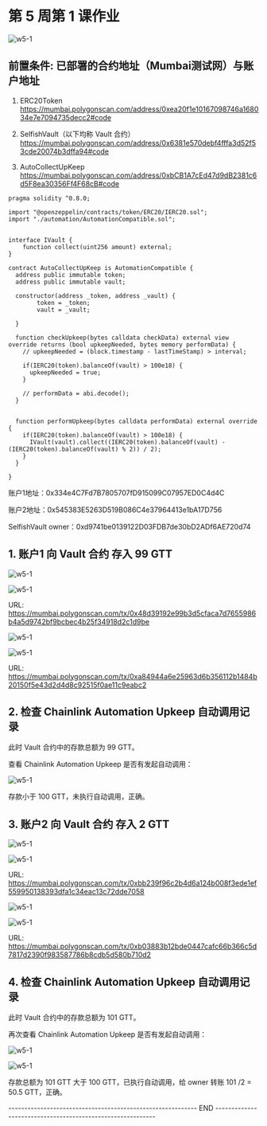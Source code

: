 # 第 5 周第 1 课作业
![w5-1](./IMG/Assignment_w5-1.png)
## 前置条件: 已部署的合约地址（Mumbai测试网）与账户地址

1. ERC20Token<br>
https://mumbai.polygonscan.com/address/0xea20f1e10167098746a168034e7e7094735decc2#code<br>

2. SelfishVault（以下均称 Vault 合约）<br>
https://mumbai.polygonscan.com/address/0x6381e570debf4fffa3d52f53cde20074b3dffa94#code<br>

3. AutoCollectUpKeep<br>
https://mumbai.polygonscan.com/address/0xbCB1A7cEd47d9dB2381c6d5F8ea30356Ff4F68cB#code<br>

```solidity
pragma solidity ^0.8.0;

import "@openzeppelin/contracts/token/ERC20/IERC20.sol";
import "./automation/AutomationCompatible.sol";


interface IVault {
    function collect(uint256 amount) external;
}

contract AutoCollectUpKeep is AutomationCompatible {
  address public immutable token;
  address public immutable vault;

  constructor(address _token, address _vault) {
        token = _token;
        vault = _vault;

  }

  function checkUpkeep(bytes calldata checkData) external view override returns (bool upkeepNeeded, bytes memory performData) {
    // upkeepNeeded = (block.timestamp - lastTimeStamp) > interval;
    
    if(IERC20(token).balanceOf(vault) > 100e18) {
      upkeepNeeded = true;
    }

    // performData = abi.decode();
  }


  function performUpkeep(bytes calldata performData) external override {
    if(IERC20(token).balanceOf(vault) > 100e18) {
      IVault(vault).collect((IERC20(token).balanceOf(vault) - (IERC20(token).balanceOf(vault) % 2)) / 2);
    }
  }

}
```

账户1地址：0x334e4C7Fd7B7805707fD915099C07957ED0C4d4C

账户2地址：0x545383E5263D519B086C4e37964413e1bA17D756

SelfishVault owner：0xd9741be0139122D03FDB7de30bD2ADf6AE720d74


## 1. 账户1 向 Vault 合约 存入 99 GTT
![w5-1](./IMG/1a_Approve_acc1ToVault_99GTT.png)<br>


![w5-1](./IMG/1b_Approve_acc1ToVault_99GTT_Tx.png)<br>

URL: https://mumbai.polygonscan.com/tx/0x48d39192e99b3d5cfaca7d7655986b4a5d9742bf9bcbec4b25f34918d2c1d9be<br>

![w5-1](./IMG/2a_Deposite_acc1_99GTT.png)<br>


![w5-1](./IMG/2b_Deposit_acc1_99GTT_Tx.png)<br>

URL: https://mumbai.polygonscan.com/tx/0xa84944a6e25963d6b356112b1484b20150f5e43d2d4d8c92515f0ae11c9eabc2<br>

## 2. 检查 Chainlink Automation Upkeep 自动调用记录
此时 Vault 合约中的存款总额为 99 GTT。

查看 Chainlink Automation Upkeep 是否有发起自动调用：

![w5-1](./IMG/3_upkeep_history_afterTranfer99GTT.png)


存款小于 100 GTT，未执行自动调用，正确。<br>


## 3. 账户2 向 Vault 合约 存入 2 GTT
![w5-1](./IMG/4a_Approve_acc2ToVault_2GTT.png)<br>


![w5-1](./IMG/4b_Approve_acc2ToVault_2GTT_Tx.png)<br>

URL: https://mumbai.polygonscan.com/tx/0xbb239f96c2b4d6a124b008f3ede1ef559950138393dfa1c34eac13c72dde7058<br>

![w5-1](./IMG/5a_Deposite_acc2_2GTT.png)<br>


![w5-1](./IMG/5b_Deposit_acc2_2GTT_Tx.png)<br>

URL: https://mumbai.polygonscan.com/tx/0xb03883b12bde0447cafc66b366c5d7817d2390f983587786b8cdb5d580b710d2<br>


## 4. 检查 Chainlink Automation Upkeep 自动调用记录
此时 Vault 合约中的存款总额为 101 GTT。

再次查看 Chainlink Automation Upkeep 是否有发起自动调用：

![w5-1](./IMG/6a_upkeep_history_afterTranfer102GTT.png)

![w5-1](./IMG/6b_upkeep_history_afterTranfer102GTT_Tx.png)<br>

存款总额为 101 GTT 大于 100 GTT，已执行自动调用，给 owner 转账 101 /2 = 50.5 GTT，正确。<br>


-----------------------------------------------------------  END  -----------------------------------------------------------

